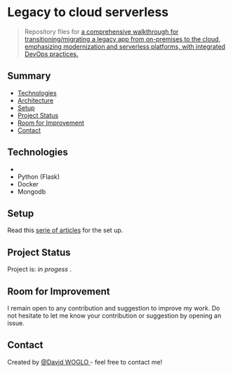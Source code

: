 # Legacy to cloud serverless
> Repository files for [a comprehensive walkthrough for transitioning/migrating a legacy app from on-premises to the cloud, emphasizing modernization and serverless platforms, with integrated DevOps practices.](link)

## Summary
* [Technologies ](#technologies)
* [Architecture](#architecture)
* [Setup](#setup)
* [Project Status](#project-status)
* [Room for Improvement](#room-for-improvement)
* [Contact](#contact)
<!-- * [License](#license) -->

## Technologies
- 
- Python (Flask)
- Docker
- Mongodb

## Setup
Read this [serie of articles](link) for the set up.

## Project Status
Project is: _in progess_ .

## Room for Improvement
I remain open to any contribution and suggestion to improve my work. Do not hesitate to let me know your contribution or suggestion by opening an issue.

## Contact
Created by [@David WOGLO ](https://www.linkedin.com/in/kodjovi-david-woglo/) - feel free to contact me!


